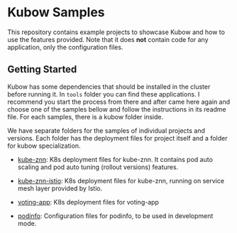 # Kubow Samples

This repository contains example projects to showcase Kubow and how to use the features provided. Note that it does **not** contain code for any application, only the configuration files.

## Getting Started

Kubow has some dependencies that should be installed in the cluster before running it. In `tools` folder you can find these applications. I recommend you start the process from there and after came here again and choose one of the samples bellow and follow the instructions in its readme file. For each samples, there is a kubow folder inside.

We have separate folders for the samples of individual projects and versions. Each folder has the deployment files for project itself
and a folder for kubow specialization.

* [kube-znn](./kube-znn): K8s deployment files for kube-znn. It contains pod auto scaling and pod auto tuning (rollout versions) features.

* [kube-znn-istio](./kube-znn-istio): K8s deployment files for kube-znn, running on service mesh layer provided by Istio. 

* [voting-app](./voting-app): K8s deployment files for voting-app

* [podinfo](./podinfo): Configuration files for podinfo, to be used in development mode.
